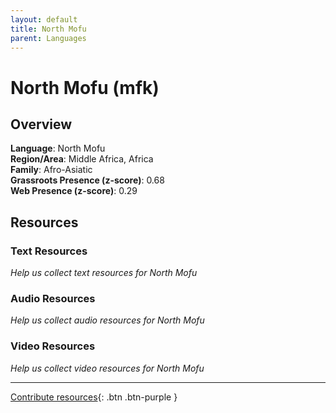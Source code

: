 ```yaml
---
layout: default
title: North Mofu
parent: Languages
---
```


# North Mofu (mfk)

## Overview

**Language**: North Mofu  
**Region/Area**: Middle Africa, Africa  
**Family**: Afro-Asiatic  
**Grassroots Presence (z-score)**: 0.68  
**Web Presence (z-score)**: 0.29  

## Resources

### Text Resources
*Help us collect text resources for North Mofu*

### Audio Resources
*Help us collect audio resources for North Mofu*

### Video Resources
*Help us collect video resources for North Mofu*

---

[Contribute resources](https://forms.office.com/e/1SfLJx3u1r){: .btn .btn-purple }
